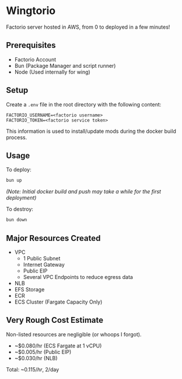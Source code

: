 # Wingtorio

Factorio server hosted in AWS, from 0 to deployed in a few minutes!

## Prerequisites

- Factorio Account
- Bun (Package Manager and script runner)
- Node (Used internally for wing)

## Setup

Create a `.env` file in the root directory with the following content:

```env
FACTORIO_USERNAME=<factorio username>
FACTORIO_TOKEN=<factorio service token>
```

This information is used to install/update mods during the docker build process.

## Usage

To deploy:

```sh
bun up
```

*(Note: Initial docker build and push may take a while for the first deployment)*

To destroy:

```sh
bun down
```

## Major Resources Created

- VPC
  - 1 Public Subnet
  - Internet Gateway
  - Public EIP
  - Several VPC Endpoints to reduce egress data
- NLB
- EFS Storage
- ECR
- ECS Cluster (Fargate Capacity Only)

## Very Rough Cost Estimate

Non-listed resources are negligible (or whoops I forgot).

- ~$0.080/hr (ECS Fargate at 1 vCPU)
- ~$0.005/hr (Public EIP)
- ~$0.030/hr (NLB)

Total: ~$0.115/hr, ~$2/day

